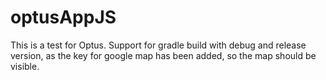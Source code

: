 # optusAppJS
This is a test for Optus. 
Support for gradle build with debug and release version, as the key for google map has been added, so the map should be visible.
